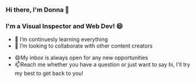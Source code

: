 ### Hi there, I'm Donna 👋

 ###  I'm a Visual Inspector and Web Dev! 😄

<!--
**DonnaDiloy/DonnaDiloy** is a ✨ _special_ ✨ repository because its `README.md` (this file) appears on your GitHub profile.

Here are some ideas to get you started:-->

<!-- - 🔭 I’m currently working on ... -->
- 🌱 I’m continuesly learning  everything
- 👯 I’m looking to collaborate with other content creators
<!-- - 🤔 I’m looking for help with ...
- 💬 Ask me about ...
- 📫 How to reach me: ... -->
- 😄My inbox is always open for any new opportunities
- 📫Reach me whether you have a question or just want to say hi, I'll try my best to get back to you!
<!-- - ⚡ Fun fact: ...
--> 


